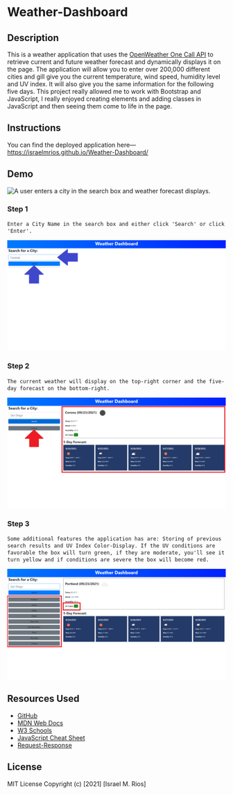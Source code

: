 # Weather-Dashboard

## Description

This is a weather application that uses the [OpenWeather One Call API](https://openweathermap.org/api/one-call-api) to retrieve current and future weather forecast and dynamically displays it on the page. The application will allow you to enter over 200,000 different cities and gill give you the current temperature, wind speed, humidity level and UV index. It will also give you the same information for the following five days. This project really allowed me to work with Bootstrap and JavaScript, I really enjoyed creating elements and adding classes in JavaScript and then seeing them come to life in the page.

## Instructions

You can find the deployed application here&mdash;https://israelmrios.github.io/Weather-Dashboard/

## Demo

![A user enters a city in the search box and weather forecast displays.](./assets/images/weather-dashboard-demo.gif)

### Step 1
```
Enter a City Name in the search box and either click 'Search' or click 'Enter'.
```
![Screenshot of landing search page.](./assets/images/start-search.png)

### Step 2
```
The current weather will display on the top-right corner and the five-day forecast on the bottom-right.
```
![Screenshot of current and five-day forecast.](./assets/images/search-results.png)

### Step 3
```
Some additional features the application has are: Storing of previous search results and UV Index Color-Display. If the UV conditions are favorable the box will turn green, if they are moderate, you'll see it turn yellow and if conditions are severe the box will become red.
```
![Screenshot of additional application features.](./assets/images/page-features.png)

## Resources Used
* [GitHub](http://github.com)
* [MDN Web Docs](https://developer.mozilla.org)
* [W3 Schools](https://www.w3schools.com/)
* [JavaScript Cheat Sheet](https://websitesetup.org/javascript-cheat-sheet/)
* [Request-Response](https://coding-boot-camp.github.io/full-stack/github/professional-readme-guide)

## License
MIT License
Copyright (c) [2021] [Israel M. Rios]